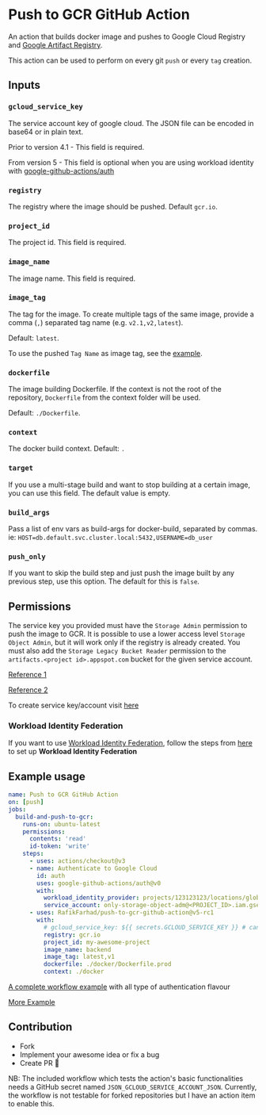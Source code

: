 # Push to GCR GitHub Action

An action that builds docker image and pushes to Google Cloud Registry and [Google Artifact Registry](https://github.com/RafikFarhad/push-to-gcr-github-action/issues/35).

This action can be used to perform on every git `push` or every `tag` creation.

## Inputs

### `gcloud_service_key`
The service account key of google cloud. The JSON file can be encoded in base64 or in plain text. 

Prior to version 4.1 - This field is required.

From version 5 - This field is optional when you are using workload identity with [google-github-actions/auth](https://github.com/google-github-actions/auth)
### `registry`
The registry where the image should be pushed. Default `gcr.io`.

### `project_id`
The project id. This field is required.

### `image_name`
The image name. This field is required.

### `image_tag`
The tag for the image. To create multiple tags of the same image, provide a comma (`,`) separated tag name (e.g. `v2.1,v2,latest`).

Default: `latest`.

To use the pushed `Tag Name` as image tag, see the [example](https://github.com/RafikFarhad/push-to-gcr-github-action/blob/master/examples/build_only_tags.yml).

### `dockerfile`
The image building Dockerfile. 
If the context is not the root of the repository, `Dockerfile` from the context folder will be used.

Default: `./Dockerfile`.

### `context`
The docker build context. Default: `.`

### `target`
If you use a multi-stage build and want to stop building at a certain image, you can use this field. The default value is empty.

### `build_args`
Pass a list of env vars as build-args for docker-build, separated by commas. ie: `HOST=db.default.svc.cluster.local:5432,USERNAME=db_user`

### `push_only`
If you want to skip the build step and just push the image built by any previous step, use this option. The default for this is `false`.

## Permissions
The service key you provided must have the `Storage Admin` permission to push the image to GCR.
It is possible to use a lower access level `Storage Object Admin`, but it will work only if the registry is already created. You must also add the `Storage Legacy Bucket Reader` permission to the `artifacts.<project id>.appspot.com` bucket for the given service account.

[Reference 1](https://cloud.google.com/container-registry/docs/access-control)

[Reference 2](https://stackoverflow.com/a/39750467/6189461)

To create service key/account visit [here](https://console.cloud.google.com/iam-admin/serviceaccounts)

### Workload Identity Federation
If you want to use [Workload Identity Federation](https://cloud.google.com/iam/docs/workload-identity-federation), follow the steps from [here](https://github.com/google-github-actions/auth#setting-up-workload-identity-federation) to set up **Workload Identity Federation**

## Example usage
```yaml
name: Push to GCR GitHub Action
on: [push]
jobs:
  build-and-push-to-gcr:
    runs-on: ubuntu-latest
    permissions:
      contents: 'read'
      id-token: 'write'
    steps:      
      - uses: actions/checkout@v3
      - name: Authenticate to Google Cloud
        id: auth
        uses: google-github-actions/auth@v0
        with:
          workload_identity_provider: projects/123123123/locations/global/workloadIdentityPools/the-workload-pool/providers/the-provider
          service_account: only-storage-object-adm@<PROJECT_ID>.iam.gserviceaccount.com
      - uses: RafikFarhad/push-to-gcr-github-action@v5-rc1
        with:
          # gcloud_service_key: ${{ secrets.GCLOUD_SERVICE_KEY }} # can be base64 encoded or plain text || not needed if you use google-github-actions/auth
          registry: gcr.io
          project_id: my-awesome-project
          image_name: backend
          image_tag: latest,v1
          dockerfile: ./docker/Dockerfile.prod
          context: ./docker
```
[A complete workflow example](https://github.com/RafikFarhad/push-to-gcr-github-action/tree/master/.github/workflows) with all type of authentication flavour

[More Example](https://github.com/RafikFarhad/push-to-gcr-github-action/tree/master/examples)

## Contribution
- Fork
- Implement your awesome idea or fix a bug
- Create PR 🎉

NB: The included workflow which tests the action's basic functionalities needs a GitHub secret named `JSON_GCLOUD_SERVICE_ACCOUNT_JSON`.
Currently, the workflow is not testable for forked repositories but I have an action item to enable this.  
